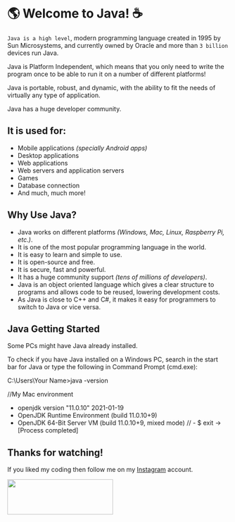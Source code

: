 # :earth_americas: Welcome to Java! :coffee:

`Java is a high level`, modern programming language created in 1995 by Sun Microsystems, and currently owned by Oracle and more than `3 billion` devices run Java.

Java is Platform Independent, which means that you only need to write the program once to be able to run it on a number of different platforms!

Java is portable, robust, and dynamic, with the ability to fit the needs of virtually any type of application.

Java has a huge developer community.

## It is used for:

- Mobile applications _(specially Android apps)_
- Desktop applications
- Web applications
- Web servers and application servers
- Games
- Database connection
- And much, much more!

## Why Use Java?

- Java works on different platforms _(Windows, Mac, Linux, Raspberry Pi, etc.)_.
- It is one of the most popular programming language in the world.
- It is easy to learn and simple to use.
- It is open-source and free.
- It is secure, fast and powerful.
- It has a huge community support _(tens of millions of developers)_.
- Java is an object oriented language which gives a clear structure to programs and allows code to be reused, lowering development costs.
- As Java is close to C++ and C#, it makes it easy for programmers to switch to Java or vice versa.

## Java Getting Started

Some PCs might have Java already installed.

To check if you have Java installed on a Windows PC, search in the start bar for Java or type the following in Command Prompt (cmd.exe):

C:\Users\Your Name>java -version

//My Mac environment

- openjdk version "11.0.10" 2021-01-19
- OpenJDK Runtime Environment (build 11.0.10+9)
- OpenJDK 64-Bit Server VM (build 11.0.10+9, mixed mode)
  // - $ exit -> [Process completed]

## Thanks for watching!

If you liked my coding then follow me on my [Instagram](https://www.instagram.com/fabianzelayahn/) account.

<img src="https://ucarecdn.com/d1a85e63-35f9-41d7-b758-ff05742057d1/GitHub_Black_Signature.png" width="240" height="79.63" />
